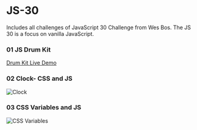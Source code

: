 # JS-30
Includes all challenges of JavaScript 30 Challenge from Wes Bos. The JS 30 is a focus on vanilla JavaScript.

### 01 JS Drum Kit 
[Drum Kit Live Demo](https://js-drumkit-aa.surge.sh/)

### 02 Clock- CSS and JS
![Clock](https://user-images.githubusercontent.com/25330153/30778458-fb5a131c-a09b-11e7-8d6d-244e9627c18b.gif)

### 03 CSS Variables and JS
![CSS Variables](https://user-images.githubusercontent.com/25330153/30839086-2eacd494-a235-11e7-87e0-4fe29ccab246.gif)


